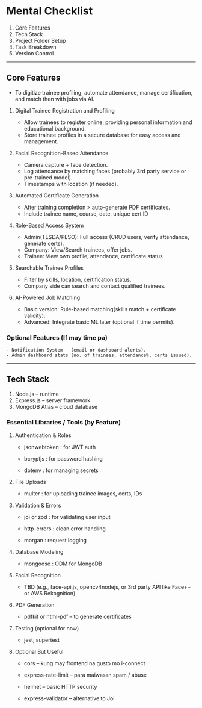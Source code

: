 # Mental Checklist

1. Core Features
2. Tech Stack
3. Project Folder Setup
4. Task Breakdown
5. Version Control

---

## Core Features

- To digitize trainee profiling, automate attendance, manage certification, and match then with jobs via AI.

1. Digital Trainee Registration and Profiling

    - Allow trainees to register online, providing personal information and educational background.
    - Store trainee profiles in a secure database for easy access and management.

2. Facial Recognition-Based Attendance

    - Camera capture + face detection.
    - Log attendance by matching faces (probably 3rd party service or pre-trained model).
    - Timestamps with location (if needed).

3. Automated Certificate Generation

    - After training completion > auto-generate PDF certificates.
    - Include trainee name, course, date, unique cert ID

4. Role-Based Access System

    - Admin(TESDA/PESO):    Full access (CRUD users, verify attendance, generate certs).
    - Company:              View/Search trainees, offer jobs.
    - Trainee:              View own profile, attendance, certificate status

5. Searchable Trainee Profiles
    
    - Filter by skills, location, certification status.
    - Company side can search and contact qualified trainees.

6. AI-Powered Job Matching

    - Basic version:        Rule-based matching(skills match + certificate validity).
    - Advanced:             Integrate basic ML later (optional if time permits).

### Optional Features (If may time pa)

    - Notification System   (email or dashboard alerts).
    - Admin dashboard stats (no. of trainees, attendance%, certs issued).

---

## Tech Stack

1. Node.js          – runtime
2. Express.js       – server framework
3. MongoDB Atlas    – cloud database


### Essential Libraries / Tools (by Feature)

1. Authentication & Roles

    - jsonwebtoken  : for JWT auth

    - bcryptjs      : for password hashing

    - dotenv        : for managing secrets

2. File Uploads

    - multer        : for uploading trainee images, certs, IDs

3. Validation & Errors

    - joi or zod    : for validating user input

    - http-errors   : clean error handling

    - morgan        : request logging

4. Database Modeling

    - mongoose      : ODM for MongoDB

5. Facial Recognition

    - TBD (e.g., face-api.js, opencv4nodejs, or 3rd party API like Face++ or AWS Rekognition)

6. PDF Generation

    - pdfkit or html-pdf – to generate certificates

7. Testing (optional for now)

    - jest, supertest

8. Optional But Useful

    - cors – kung may frontend na gusto mo i-connect

    - express-rate-limit – para maiwasan spam / abuse

    - helmet – basic HTTP security

    - express-validator – alternative to Joi
